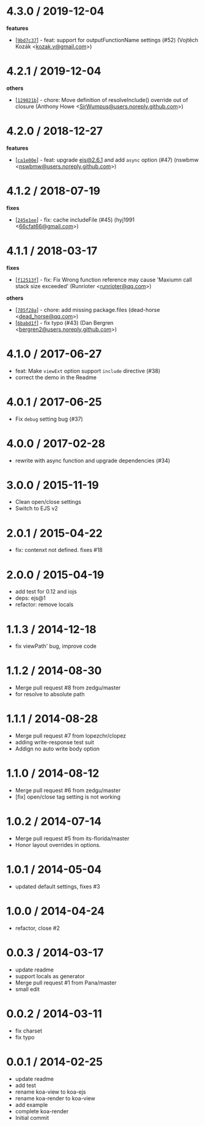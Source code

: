 
4.3.0 / 2019-12-04
==================

**features**
  * [[`9bd7c37`](http://github.com/koajs/ejs/commit/9bd7c3790ccbba3d66e3bb9c4ab12ee020cf15fd)] - feat: support for outputFunctionName settings (#52) (Vojtěch Kozák <<kozak.v@gmail.com>>)

4.2.1 / 2019-12-04
==================

**others**
  * [[`129021b`](http://github.com/koajs/ejs/commit/129021bc9bae23910434ebba7a61b82b8245f6ea)] - chore: Move definition of resolveInclude() override out of closure (Anthony Howe <<SirWumpus@users.noreply.github.com>>)

4.2.0 / 2018-12-27
==================

**features**
  * [[`ca1e00e`](http://github.com/koajs/ejs/commit/ca1e00ee388a759684ce949b9c089fa56f9c9de7)] - feat: upgrade ejs@2.6.1 and add `async` option (#47) (nswbmw <<nswbmw@users.noreply.github.com>>)

4.1.2 / 2018-07-19
==================

**fixes**
  * [[`245e1ee`](http://github.com/koajs/ejs/commit/245e1eeca515caebd2e5ffd6e1c3450ec159db4b)] - fix: cache includeFile (#45) (hyj1991 <<66cfat66@gmail.com>>)

4.1.1 / 2018-03-17
==================

**fixes**
  * [[`f12513f`](http://github.com/koajs/ejs/commit/f12513fed78c6ee2cc02624dd861039c35a82737)] - fix: Fix Wrong function reference may cause 'Maxiumn call stack size exceeded' (Runrioter <<runrioter@qq.com>>)

**others**
  * [[`785f28a`](http://github.com/koajs/ejs/commit/785f28ab6c6fe6989bfd6741ef4803c0754d70e4)] - chore: add missing package.files (dead-horse <<dead_horse@qq.com>>)
  * [[`6babd1f`](http://github.com/koajs/ejs/commit/6babd1f58751ccf9e9c0fc1c99d4ebb3848719af)] - fix typo (#43) (Dan Bergren <<bergren2@users.noreply.github.com>>)

4.1.0 / 2017-06-27
==================

  * feat: Make `viewExt` option support `include` directive (#38)
  * correct the demo in the Readme

4.0.1 / 2017-06-25
==================

  * Fix `debug` setting bug (#37)

4.0.0 / 2017-02-28
==================

  * rewrite with async function and upgrade dependencies (#34)

3.0.0 / 2015-11-19
==================

  * Clean open/close settings
  * Switch to EJS v2

2.0.1 / 2015-04-22
==================

  * fix: contenxt not defined. fixes #18

2.0.0 / 2015-04-19
==================

  * add test for 0.12 and iojs
  * deps: ejs@1
  * refactor: remove locals

1.1.3 / 2014-12-18
==================

  * fix viewPath' bug, improve code

1.1.2 / 2014-08-30
==================

  * Merge pull request #8 from zedgu/master
  * for resolve to absolute path

1.1.1 / 2014-08-28
==================

  * Merge pull request #7 from lopezchr/clopez
  * adding write-response test suit
  * Addign no auto write body option

1.1.0 / 2014-08-12
==================

  * Merge pull request #6 from zedgu/master
  * [fix] open/close tag setting is not working

1.0.2 / 2014-07-14
==================

  * Merge pull request #5 from its-florida/master
  * Honor layout overrides in options.

1.0.1 / 2014-05-04
==================

  * updated default settings, fixes #3

1.0.0 / 2014-04-24
==================

  * refactor, close #2

0.0.3 / 2014-03-17
==================

  * update readme
  * support locals as generator
  * Merge pull request #1 from Pana/master
  * small edit

0.0.2 / 2014-03-11
==================

  * fix charset
  * fix typo

0.0.1 / 2014-02-25
==================

  * update readme
  * add test
  * rename koa-view to koa-ejs
  * rename koa-render to koa-view
  * add example
  * complete koa-render
  * Initial commit

